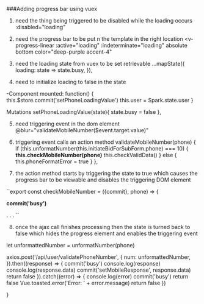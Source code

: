 ###Adding progress bar using vuex

1. need the thing being triggered to be disabled while the loading occurs
:disabled="loading"


2. need the progress bar to be put n the template in the right location
<v-progress-linear
        :active="loading"
        :indeterminate="loading"
        absolute
        bottom
        color="deep-purple accent-4"
></v-progress-linear>


3. need the loading state from vuex to be set retrievable
...mapState({
    loading: state => state.busy,
}),

4. need to initialize loading to false in the state

-Component
mounted: function() {
  this.$store.commit('setPhoneLoadingValue')
  this.user = Spark.state.user
}

Mutations
setPhoneLoadingValue(state){
    state.busy = false
  },
  
5. need triggering event in the dom element
@blur="validateMobileNumber($event.target.value)"


6. triggering event calls an action method
validateMobileNumber(phone) {
    if (this.unformatNumber(this.initiateBidForSubForm.phone) === 10) {
      **this.checkMobileNumber(phone)**
      this.checkValidData()
    } else {
      this.phoneFormatError = true
    }
  },
  
7. the action method starts by triggering the state to true which causes the progress bar to be viewable
and disables the triggering DOM element

``export const checkMobileNumber = ({commit}, phone) => {

  **commit('busy')**

.
.
.
``

8. once the ajax call finishes processing then the state is turned back to false which hides the progress element
and enables the triggering event

let unformattedNumber = unformatNumber(phone)

  axios.post('/api/user/validatePhoneNumber', {
    num: unformattedNumber,
  }).then((response) => {
    commit('busy')
    console.log(response)
    console.log(response.data)
    commit('setMobileResponse', response.data)
    return false
  }).catch((error) => {
    console.log(error)
    commit('busy')
    return false
    Vue.toasted.error('Error: ' + error.message)
    return false
  })

}



